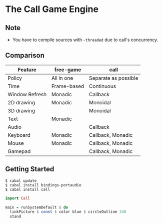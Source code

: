 The Call Game Engine
====================

Note
------
* You have to compile sources with `-threaded` due to call's concurrency.

Comparison
------

| Feature        | free-game     | call                     |
| -------------- | ------------- | ------------------------ |
| Policy         | All in one    | Separate as possible     |
| Time           | Frame-based   | Continuous               |
| Window Refresh | Monadic       | Callback                 |
| 2D drawing     | Monadic       | Monoidal                 |
| 3D drawing     |               | Monoidal                 |
| Text           | Monadic       |                          |
| Audio          |               | Callback                 |
| Keyboard       | Monadic       | Callback, Monadic        |
| Mouse          | Monadic       | Callback, Monadic        |
| Gamepad        |               | Callback, Monadic        |

Getting Started
------
    $ cabal update
    $ cabal install bindings-portaudio
    $ cabal install call

```haskell
import Call

main = runSystemDefault $ do
  linkPicture $ const $ color blue $ circleOutline 240
  stand
```
